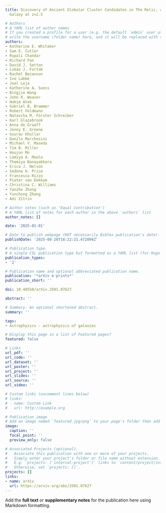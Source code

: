 ```yaml
---
title: Discovery of Ancient Globular Cluster Candidates in The Relic, a Quiescent
  Galaxy at z=2.5

# Authors
# A YAML list of author names
# If you created a profile for a user (e.g. the default `admin` user at `content/authors/admin/`), 
# write the username (folder name) here, and it will be replaced with their full name and linked to their profile.
authors:
- Katherine E. Whitaker
- Sam E. Cutler
- Rupali Chandar
- Richard Pan
- David J. Setton
- Lukas J. Furtak
- Rachel Bezanson
- Ivo Labbé
- Joel Leja
- Katherine A. Suess
- Bingjie Wang
- John R. Weaver
- Hakim Atek
- Gabriel B. Brammer
- Robert Feldmann
- Natascha M. Förster Schreiber
- Karl Glazebrook
- Anna de Graaff
- Jenny E. Greene
- Gourav Khullar
- Danilo Marchesini
- Michael V. Maseda
- Tim B. Miller
- Houjun Mo
- Lamiya A. Mowla
- Themiya Nanayakkara
- Erica J. Nelson
- Sedona H. Price
- Francesca Rizzo
- Pieter van Dokkum
- Christina C. Williams
- Yanzhe Zhang
- Yunchong Zhang
- Adi Zitrin

# Author notes (such as 'Equal Contribution')
# A YAML list of notes for each author in the above `authors` list
author_notes: []

date: '2025-01-01'

# Date to publish webpage (NOT necessarily Bibtex publication's date).
publishDate: '2025-08-26T18:22:21.472094Z'

# Publication type.
# A single CSL publication type but formatted as a YAML list (for Hugo requirements).
publication_types:
- '2'

# Publication name and optional abbreviated publication name.
publication: '*arXiv e-prints*'
publication_short: ''

doi: 10.48550/arXiv.2501.07627

abstract: ''

# Summary. An optional shortened abstract.
summary: ''

tags:
- Astrophysics - astrophysics of galaxies

# Display this page in a list of Featured pages?
featured: false

# Links
url_pdf: ''
url_code: ''
url_dataset: ''
url_poster: ''
url_project: ''
url_slides: ''
url_source: ''
url_video: ''

# Custom links (uncomment lines below)
# links:
# - name: Custom Link
#   url: http://example.org

# Publication image
# Add an image named `featured.jpg/png` to your page's folder then add a caption below.
image:
  caption: ''
  focal_point: ''
  preview_only: false

# Associated Projects (optional).
#   Associate this publication with one or more of your projects.
#   Simply enter your project's folder or file name without extension.
#   E.g. `projects: ['internal-project']` links to `content/project/internal-project/index.md`.
#   Otherwise, set `projects: []`.
projects: []
links:
- name: arXiv
  url: https://arxiv.org/abs/2501.07627
---
```


Add the **full text** or **supplementary notes** for the publication here using Markdown formatting.
